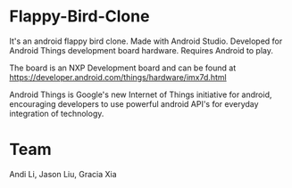 # Flappy-Bird-Clone
It's an android flappy bird clone. Made with Android Studio. Developed for Android Things development board hardware.
Requires Android to play.

The board is an NXP Development board and can be found at https://developer.android.com/things/hardware/imx7d.html

Android Things is Google's new Internet of Things initiative for android, encouraging developers to use powerful android API's for everyday integration of technology.

# Team
Andi Li, Jason Liu, Gracia Xia

